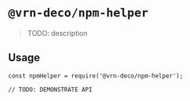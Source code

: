 # `@vrn-deco/npm-helper`

> TODO: description

## Usage

```
const npmHelper = require('@vrn-deco/npm-helper');

// TODO: DEMONSTRATE API
```
